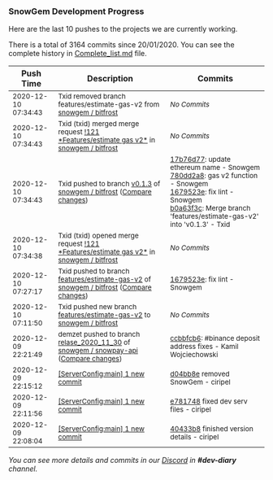 
### SnowGem Development Progress

Here are the last 10 pushes to the projects we are currently working.

There is a total of 3164 commits since 20/01/2020. You can see the complete history in
 [Complete_list.md](Complete_list.md) file.

| Push Time | Description | Commits |
| --- | --- | --- |
| <sub>2020-12-10 07:34:43</sub> | <sub>Txid removed branch features/estimate-gas-v2 from [snowgem / bitfrost](https://gitlab.com/snowgem/bitfrost)</sub> | <sub>_No Commits_</sub> |
| <sub>2020-12-10 07:34:43</sub> | <sub>Txid (txid) merged merge request [\!121 \*Features/estimate gas v2\*](https://gitlab.com/snowgem/bitfrost/-/merge_requests/121) in [snowgem / bitfrost](https://gitlab.com/snowgem/bitfrost)</sub> | <sub>_No Commits_</sub> |
| <sub>2020-12-10 07:34:43</sub> | <sub>Txid pushed to branch [v0\.1\.3](https://gitlab.com/snowgem/bitfrost/commits/v0.1.3) of [snowgem / bitfrost](https://gitlab.com/snowgem/bitfrost) ([Compare changes](https://gitlab.com/snowgem/bitfrost/compare/efc5a868670e0c2d9d17518a5e71fa2839391766...b0a63f3cba29016062f405a0d86696cb4c22423b))</sub> | <sub>[17b76d77](https://gitlab.com/snowgem/bitfrost/-/commit/17b76d77a2eb4add5919ab46a545520a1265adde): update ethereum name - Snowgem<br>[780dd2a8](https://gitlab.com/snowgem/bitfrost/-/commit/780dd2a81c92269b3d69b28870c15753640eb022): gas v2 function - Snowgem<br>[1679523e](https://gitlab.com/snowgem/bitfrost/-/commit/1679523ecdcaa83a7babc7a734f30c0cba6aa21b): fix lint - Snowgem<br>[b0a63f3c](https://gitlab.com/snowgem/bitfrost/-/commit/b0a63f3cba29016062f405a0d86696cb4c22423b): Merge branch 'features/estimate-gas-v2' into 'v0.1.3' - Txid</sub> |
| <sub>2020-12-10 07:34:38</sub> | <sub>Txid (txid) opened merge request [\!121 \*Features/estimate gas v2\*](https://gitlab.com/snowgem/bitfrost/-/merge_requests/121) in [snowgem / bitfrost](https://gitlab.com/snowgem/bitfrost)</sub> | <sub>_No Commits_</sub> |
| <sub>2020-12-10 07:27:17</sub> | <sub>Txid pushed to branch [features/estimate\-gas\-v2](https://gitlab.com/snowgem/bitfrost/commits/features/estimate-gas-v2) of [snowgem / bitfrost](https://gitlab.com/snowgem/bitfrost) ([Compare changes](https://gitlab.com/snowgem/bitfrost/compare/780dd2a81c92269b3d69b28870c15753640eb022...1679523ecdcaa83a7babc7a734f30c0cba6aa21b))</sub> | <sub>[1679523e](https://gitlab.com/snowgem/bitfrost/-/commit/1679523ecdcaa83a7babc7a734f30c0cba6aa21b): fix lint - Snowgem</sub> |
| <sub>2020-12-10 07:11:50</sub> | <sub>Txid pushed new branch [features/estimate\-gas\-v2](https://gitlab.com/snowgem/bitfrost/commits/features/estimate-gas-v2) to [snowgem / bitfrost](https://gitlab.com/snowgem/bitfrost)</sub> | <sub>_No Commits_</sub> |
| <sub>2020-12-09 22:21:49</sub> | <sub>demzet pushed to branch [relase\_2020\_11\_30](https://gitlab.com/snowgem/snowpay-api/commits/relase_2020_11_30) of [snowgem / snowpay\-api](https://gitlab.com/snowgem/snowpay-api) ([Compare changes](https://gitlab.com/snowgem/snowpay-api/compare/5690955911f0804dbff93fe778408ec5dadc30cf...ccbbfcb6058f9b9b6493dd8e993e3ce485ae104e))</sub> | <sub>[ccbbfcb6](https://gitlab.com/snowgem/snowpay-api/-/commit/ccbbfcb6058f9b9b6493dd8e993e3ce485ae104e): #binance deposit address fixes - Kamil Wojciechowski</sub> |
| <sub>2020-12-09 22:15:12</sub> | <sub>[[ServerConfig:main] 1 new commit](https://github.com/TENTOfficial/ServerConfig/commit/d04bb8ec931fe01d9e9ec24fb56c9a27f5b3caf1)</sub> | <sub>[d04bb8e](https://github.com/TENTOfficial/ServerConfig/commit/d04bb8ec931fe01d9e9ec24fb56c9a27f5b3caf1) removed SnowGem - ciripel</sub> |
| <sub>2020-12-09 22:11:56</sub> | <sub>[[ServerConfig:main] 1 new commit](https://github.com/TENTOfficial/ServerConfig/commit/e781748b7eeb5ba28dfee9ff7637c3c854bc8d84)</sub> | <sub>[e781748](https://github.com/TENTOfficial/ServerConfig/commit/e781748b7eeb5ba28dfee9ff7637c3c854bc8d84) fixed dev serv files - ciripel</sub> |
| <sub>2020-12-09 22:08:04</sub> | <sub>[[ServerConfig:main] 1 new commit](https://github.com/TENTOfficial/ServerConfig/commit/40433b8395499bc887d87bc9c10e8d232dd9d7ae)</sub> | <sub>[40433b8](https://github.com/TENTOfficial/ServerConfig/commit/40433b8395499bc887d87bc9c10e8d232dd9d7ae) finished version details - ciripel</sub> |

_You can see more details and commits in our [Discord](https://discord.gg/zumGnbg) in **#dev-diary** channel._
